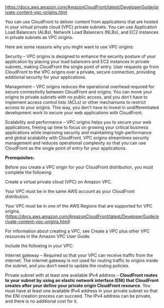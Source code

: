 https://docs.aws.amazon.com/AmazonCloudFront/latest/DeveloperGuide/private-content-vpc-origins.html

You can use CloudFront to deliver content from applications that are hosted in your virtual private cloud (VPC) private subnets. You can use Application Load Balancers (ALBs), Network Load Balancers (NLBs), and EC2 instances in private subnets as VPC origins.

Here are some reasons why you might want to use VPC origins:

Security – VPC origins is designed to enhance the security posture of your application by placing your load balancers and EC2 instances in private subnets, making CloudFront the single point of entry. User requests go from CloudFront to the VPC origins over a private, secure connection, providing additional security for your applications.

Management – VPC origins reduces the operational overhead required for secure connectivity between CloudFront and origins. You can move your origins to private subnets with no public access, and you don’t have to implement access control lists (ACLs) or other mechanisms to restrict access to your origins. This way, you don't have to invest in undifferentiated development work to secure your web applications with CloudFront.

Scalability and performance – VPC origins helps you to secure your web applications, freeing up time to focus on growing your critical business applications while improving security and maintaining high-performance and global scalability with CloudFront. VPC origins streamlines security management and reduces operational complexity so that you can use CloudFront as the single point of entry for your applications.

**Prerequisites:**

Before you create a VPC origin for your CloudFront distribution, you must complete the following:

Create a virtual private cloud (VPC) on Amazon VPC.

Your VPC must be in the same AWS account as your CloudFront distribution.

Your VPC must be in one of the AWS Regions that are supported for VPC origins. (https://docs.aws.amazon.com/AmazonCloudFront/latest/DeveloperGuide/private-content-vpc-origins.html)

For information about creating a VPC, see Create a VPC plus other VPC resources in the Amazon VPC User Guide.

Include the following in your VPC:

Internet gateway – Required so that your VPC can receive traffic from the internet. The internet gateway is not used for routing traffic to origins inside the subnet, and you don’t need to update the routing policies.

Private subnet with at least one available IPv4 address – **CloudFront routes to your subnet by using an elastic network interface (ENI) that CloudFront creates after your define your private origin CloudFront resource.** You must have at least one available IPv4 address in your private subnet so that the ENI creation process can succeed. The IPv4 address can be private, and there is no additional cost for it.